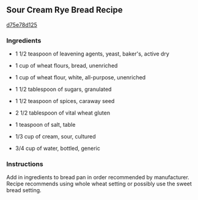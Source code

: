 ## Sour Cream Rye Bread Recipe

[d75e78d125](http://cookeatshare.com/recipes/sour-cream-rye-bread-41984)

### Ingredients

 - 1 1/2 teaspoon of leavening agents, yeast, baker's, active dry

 - 1 cup of wheat flours, bread, unenriched

 - 1 cup of wheat flour, white, all-purpose, unenriched

 - 1 1/2 tablespoon of sugars, granulated

 - 1 1/2 teaspoon of spices, caraway seed

 - 2 1/2 tablespoon of vital wheat gluten

 - 1 teaspoon of salt, table

 - 1/3 cup of cream, sour, cultured

 - 3/4 cup of water, bottled, generic

### Instructions

Add in ingredients to bread pan in order recommended by manufacturer. Recipe recommends using whole wheat setting or possibly use the sweet bread setting.